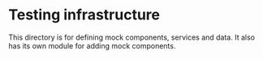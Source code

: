 # Testing infrastructure

This directory is for defining mock components, services and data. It also has its own module for adding mock components.
